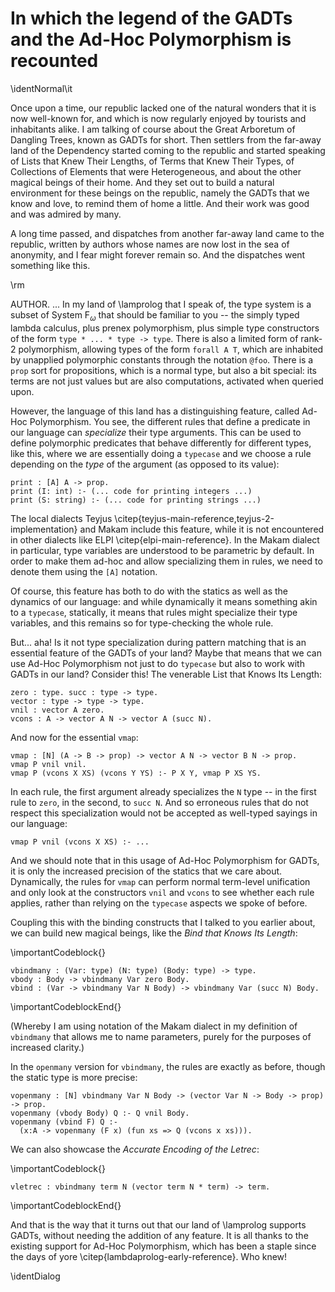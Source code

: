 # In which the legend of the GADTs and the Ad-Hoc Polymorphism is recounted

<!--
```makam
%use "04-bindmany.md".
tests: testsuite. %testsuite tests.
```
-->

\identNormal\it

Once upon a time, our republic lacked one of the natural wonders that it is now well-known for, and
which is now regularly enjoyed by tourists and inhabitants alike. I am talking of course about the
Great Arboretum of Dangling Trees, known as GADTs for short. Then settlers from the far-away land of
the Dependency started coming to the republic and started speaking of Lists that Knew Their Lengths,
of Terms that Knew Their Types, of Collections of Elements that were Heterogeneous, and about the
other magical beings of their home.  And they set out to build a natural environment for these
beings on the republic, namely the GADTs that we know and love, to remind them of home a little. And
their work was good and was admired by many.

A long time passed, and dispatches from another far-away land came to the republic, written by authors
whose names are now lost in the sea of anonymity, and I fear might forever remain so. And the
dispatches went something like this.

\rm

AUTHOR. ... In my land of \lamprolog that I speak of, the type system is a subset of System
F$_\omega$ that should be familiar to you -- the simply typed lambda calculus, plus prenex
polymorphism, plus simple type constructors of the form `type * ... * type -> type`. There is also a
limited form of rank-2 polymorphism, allowing types of the form `forall A T`, which are inhabited by
unapplied polymorphic constants through the notation `@foo`. There is a `prop` sort for
propositions, which is a normal type, but also a bit special: its terms are not just values but are
also computations, activated when queried upon.

However, the language of this land has a distinguishing feature, called Ad-Hoc Polymorphism. You
see, the different rules that define a predicate in our language can *specialize* their type
arguments. This can be used to define polymorphic predicates that behave differently for different
types, like this, where we are essentially doing a `typecase` and we choose a rule depending on the
*type* of the argument (as opposed to its value):

```nohighlight
print : [A] A -> prop.
print (I: int) :- (... code for printing integers ...)
print (S: string) :- (... code for printing strings ...)
```

The local dialects Teyjus \citep{teyjus-main-reference,teyjus-2-implementation} and Makam include
this feature, while it is not encountered in other dialects like ELPI
\citep{elpi-main-reference}. In the Makam dialect in particular, type variables are understood to be
parametric by default. In order to make them ad-hoc and allow specializing them in rules, we need to
denote them using the `[A]` notation.

Of course, this feature has both to do with the statics as well as the dynamics of our language: and
while dynamically it means something akin to a `typecase`, statically, it means that rules might
specialize their type variables, and this remains so for type-checking the whole rule.

But... aha! Is it not type specialization during pattern matching that is an essential feature of the
GADTs of your land?  Maybe that means that we can use Ad-Hoc Polymorphism not just to do `typecase`
but also to work with GADTs in our land? Consider this! The venerable List that Knows Its Length:

```makam-stdlib
zero : type. succ : type -> type.
vector : type -> type -> type.
vnil : vector A zero.
vcons : A -> vector A N -> vector A (succ N).
```

And now for the essential `vmap`:

```makam-stdlib
vmap : [N] (A -> B -> prop) -> vector A N -> vector B N -> prop.
vmap P vnil vnil.
vmap P (vcons X XS) (vcons Y YS) :- P X Y, vmap P XS YS.
```

In each rule, the first argument already specializes the `N` type -- in the first rule to `zero`,
in the second, to `succ N`. And so erroneous rules that do not respect this specialization
would not be accepted as well-typed sayings in our language:

```
vmap P vnil (vcons X XS) :- ...
```

And we should note that in this usage of Ad-Hoc Polymorphism for GADTs, it is only the increased
precision of the statics that we care about. Dynamically, the rules for `vmap` can perform
normal term-level unification and only look at the constructors `vnil` and `vcons` to see
whether each rule applies, rather than relying on the `typecase` aspects we spoke of before.

Coupling this with the binding constructs that I talked to you earlier about, we can build
new magical beings, like the *Bind that Knows Its Length*:

\importantCodeblock{}
```makam-stdlib
vbindmany : (Var: type) (N: type) (Body: type) -> type.
vbody : Body -> vbindmany Var zero Body.
vbind : (Var -> vbindmany Var N Body) -> vbindmany Var (succ N) Body.
```
\importantCodeblockEnd{}

(Whereby I am using notation of the Makam dialect in my definition of `vbindmany` that allows me to name
parameters, purely for the purposes of increased clarity.)

In the `openmany` version for `vbindmany`, the rules are exactly as before, though the static
type is more precise:

```makam-stdlib
vopenmany : [N] vbindmany Var N Body -> (vector Var N -> Body -> prop) -> prop.
vopenmany (vbody Body) Q :- Q vnil Body.
vopenmany (vbind F) Q :-
  (x:A -> vopenmany (F x) (fun xs => Q (vcons x xs))).
```

We can also showcase the *Accurate Encoding of the Letrec*:

\importantCodeblock{}
```makam
vletrec : vbindmany term N (vector term N * term) -> term.
```
\importantCodeblockEnd{}

And that is the way that it turns out that our land of \lamprolog supports GADTs, without needing the addition of any feature. It is all thanks to the existing support for Ad-Hoc Polymorphism, which has been a staple since the days of yore \citep{lambdaprolog-early-reference}. Who knew!

\identDialog

<!--
```makam-stdlib
vapplymany : [N] vbindmany Var N Body -> vector Var N -> Body -> prop.
vapplymany (vbody Body) vnil Body.
vapplymany (vbind F) (vcons X XS) Body :- vapplymany (F X) XS Body.

vassumemany : [N] (A -> B -> prop) -> vector A N -> vector B N -> prop -> prop.
vassumemany P vnil vnil Q :- Q.
vassumemany P (vcons X XS) (vcons Y YS) Q :- (P X Y -> vassumemany P XS YS Q).
```

```makam
typeof (vletrec XS_DefsBody) T' :-
  vopenmany XS_DefsBody (pfun XS (Defs, Body) =>
    vassumemany typeof XS TS (vmap typeof Defs TS),
    vassumemany typeof XS TS (typeof Body T')).

typeof (vletrec (vbind (fun f => vbody (vcons (lam T (fun x => app f (app f x))) vnil, f)))) T' ?
>> Yes:
>> T' := arrow T T,
>> T := T.
```
-->

